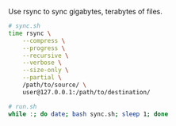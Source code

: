 Use rsync to sync gigabytes, terabytes of files.

```sh
# sync.sh
time rsync \
    --compress \
    --progress \
    --recursive \
    --verbose \
    --size-only \
    --partial \
    /path/to/source/ \
    user@127.0.0.1:/path/to/destination/
```

```sh
# run.sh
while :; do date; bash sync.sh; sleep 1; done
```